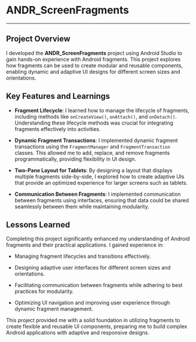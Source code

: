 # ANDR_ScreenFragments

---

## Project Overview
I developed the **ANDR_ScreenFragments** project using Android Studio to gain hands-on experience with Android fragments. This project explores how fragments can be used to create modular and reusable components, enabling dynamic and adaptive UI designs for different screen sizes and orientations.

## Key Features and Learnings
- **Fragment Lifecycle**: I learned how to manage the lifecycle of fragments, including methods like ``onCreateView()``, ``onAttach()``, and ``onDetach()``. Understanding these lifecycle methods was crucial for integrating fragments effectively into activities.

- **Dynamic Fragment Transactions**: I implemented dynamic fragment transactions using the ``FragmentManager`` and ``FragmentTransaction`` classes. This allowed me to add, replace, and remove fragments programmatically, providing flexibility in UI design.

- **Two-Pane Layout for Tablets**: By designing a layout that displays multiple fragments side-by-side, I explored how to create adaptive UIs that provide an optimized experience for larger screens such as tablets.

- **Communication Between Fragments**: I implemented communication between fragments using interfaces, ensuring that data could be shared seamlessly between them while maintaining modularity.

## Lessons Learned
Completing this project significantly enhanced my understanding of Android fragments and their practical applications. I gained experience in:

- Managing fragment lifecycles and transitions effectively.

- Designing adaptive user interfaces for different screen sizes and orientations.

- Facilitating communication between fragments while adhering to best practices for modularity.

- Optimizing UI navigation and improving user experience through dynamic fragment management.

This project provided me with a solid foundation in utilizing fragments to create flexible and reusable UI components, preparing me to build complex Android applications with adaptive and responsive designs.